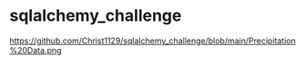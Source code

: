 # sqlalchemy_challenge

https://github.com/Christ1129/sqlalchemy_challenge/blob/main/Precipitation%20Data.png
